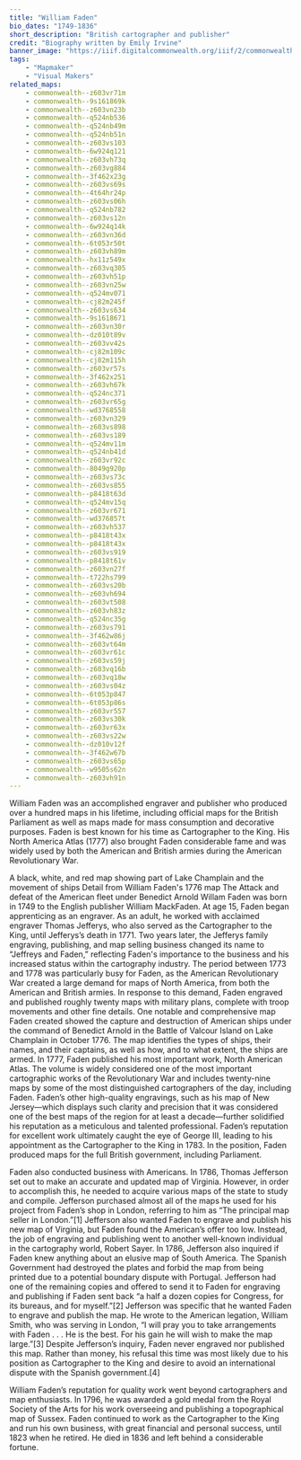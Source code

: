 ```yaml
---
title: "William Faden"
bio_dates: "1749-1836"
short_description: "British cartographer and publisher"
credit: "Biography written by Emily Irvine"
banner_image: "https://iiif.digitalcommonwealth.org/iiif/2/commonwealth:cj82m246q/2154,3799,2134,826/,1200/0/default.jpg"
tags: 
    - "Mapmaker"
    - "Visual Makers"
related_maps:
    - commonwealth--z603vr71m
    - commonwealth--9s161869k
    - commonwealth--z603vn23b
    - commonwealth--q524nb536
    - commonwealth--q524nb49m
    - commonwealth--q524nb51n
    - commonwealth--z603vs103
    - commonwealth--6w924q121
    - commonwealth--z603vh73q
    - commonwealth--z603vg884
    - commonwealth--3f462x23g
    - commonwealth--z603vs69s
    - commonwealth--4t64hr24p
    - commonwealth--z603vs06h
    - commonwealth--q524nb782
    - commonwealth--z603vs12n
    - commonwealth--6w924q14k
    - commonwealth--z603vn36d
    - commonwealth--6t053r50t
    - commonwealth--z603vh89m
    - commonwealth--hx11z549x
    - commonwealth--z603vq305
    - commonwealth--z603vh51p
    - commonwealth--z603vn25w
    - commonwealth--q524mv071
    - commonwealth--cj82m245f
    - commonwealth--z603vs634
    - commonwealth--9s1618671
    - commonwealth--z603vn30r
    - commonwealth--dz010t89v
    - commonwealth--z603vv42s
    - commonwealth--cj82m109c
    - commonwealth--cj82m115h
    - commonwealth--z603vr57s
    - commonwealth--3f462x251
    - commonwealth--z603vh67k
    - commonwealth--q524nc371
    - commonwealth--z603vr65g
    - commonwealth--wd3768558
    - commonwealth--z603vn329
    - commonwealth--z603vs898
    - commonwealth--z603vs189
    - commonwealth--q524mv11m
    - commonwealth--q524nb41d
    - commonwealth--z603vr92c
    - commonwealth--8049g920p
    - commonwealth--z603vs73c
    - commonwealth--z603vs855
    - commonwealth--p8418t63d
    - commonwealth--q524mv15q
    - commonwealth--z603vr671
    - commonwealth--wd376857t
    - commonwealth--z603vh537
    - commonwealth--p8418t43x
    - commonwealth--p8418t43x
    - commonwealth--z603vs919
    - commonwealth--p8418t61v
    - commonwealth--z603vn27f
    - commonwealth--t722hs799
    - commonwealth--z603vs20b
    - commonwealth--z603vh694
    - commonwealth--z603vt508
    - commonwealth--z603vh83z
    - commonwealth--q524nc35g
    - commonwealth--z603vs791
    - commonwealth--3f462w86j
    - commonwealth--z603vt64m
    - commonwealth--z603vr61c
    - commonwealth--z603vs59j
    - commonwealth--z603vq16b
    - commonwealth--z603vq18w
    - commonwealth--z603vs04z
    - commonwealth--6t053p847
    - commonwealth--6t053p86s
    - commonwealth--z603vr557
    - commonwealth--z603vs30k
    - commonwealth--z603vr63x
    - commonwealth--z603vs22w
    - commonwealth--dz010v12f
    - commonwealth--3f462w67b
    - commonwealth--z603vs65p
    - commonwealth--w9505s62n
    - commonwealth--z603vh91n
---
```


William Faden was an accomplished engraver and publisher who produced over a hundred maps in his lifetime, including official maps for the British Parliament as well as maps made for mass consumption and decorative purposes. Faden is best known for his time as Cartographer to the King. His North America Atlas (1777) also brought Faden considerable fame and was widely used by both the American and British armies during the American Revolutionary War.

A black, white, and red map showing part of Lake Champlain and the movement of ships
Detail from William Faden's 1776 map The Attack and defeat of the American fleet under Benedict Arnold
Willam Faden was born in 1749 to the English publisher William MackFaden. At age 15, Faden began apprenticing as an engraver. As an adult, he worked with acclaimed engraver Thomas Jefferys, who also served as the Cartographer to the King, until Jefferys’s death in 1771. Two years later, the Jefferys family engraving, publishing, and map selling business changed its name to “Jeffreys and Faden,” reflecting Faden's importance to the business and his increased status within the cartography industry. The period between 1773 and 1778 was particularly busy for Faden, as the American Revolutionary War created a large demand for maps of North America, from both the American and British armies. In response to this demand, Faden engraved and published roughly twenty maps with military plans, complete with troop movements and other fine details. One notable and comprehensive map Faden created showed the capture and destruction of American ships under the command of Benedict Arnold in the Battle of Valcour Island on Lake Champlain in October 1776. The map identifies the types of ships, their names, and their captains, as well as how, and to what extent, the ships are armed. In 1777, Faden published his most important work, North American Atlas. The volume is widely considered one of the most important cartographic works of the Revolutionary War and includes twenty-nine maps by some of the most distinguished cartographers of the day, including Faden. Faden’s other high-quality engravings, such as his map of New Jersey—which displays such clarity and precision that it was considered one of the best maps of the region for at least a decade—further solidified his reputation as a meticulous and talented professional. Faden’s reputation for excellent work ultimately caught the eye of George III, leading to his appointment as the Cartographer to the King in 1783. In the position, Faden produced maps for the full British government, including Parliament.

Faden also conducted business with Americans. In 1786, Thomas Jefferson set out to make an accurate and updated map of Virginia. However, in order to accomplish this, he needed to acquire various maps of the state to study and compile. Jefferson purchased almost all of the maps he used for his project from Faden’s shop in London, referring to him as “The principal map seller in London.”[1] Jefferson also wanted Faden to engrave and publish his new map of Virginia, but Faden found the American’s offer too low. Instead, the job of engraving and publishing went to another well-known individual in the cartography world, Robert Sayer. In 1786, Jefferson also inquired if Faden knew anything about an elusive map of South America. The Spanish Government had destroyed the plates and forbid the map from being printed due to a potential boundary dispute with Portugal. Jefferson had one of the remaining copies and offered to send it to Faden for engraving and publishing if Faden sent back “a half a dozen copies for Congress, for its bureaus, and for myself.”[2] Jefferson was specific that he wanted Faden to engrave and publish the map. He wrote to the American legation, William Smith, who was serving in London, “I will pray you to take arrangements with Faden . . . He is the best. For his gain he will wish to make the map large.”[3] Despite Jefferson’s inquiry, Faden never engraved nor published this map. Rather than money, his refusal this time was most likely due to his position as Cartographer to the King and desire to avoid an international dispute with the Spanish government.[4]

William Faden’s reputation for quality work went beyond cartographers and map enthusiasts. In 1796, he was awarded a gold medal from the Royal Society of the Arts for his work overseeing and publishing a topographical map of Sussex. Faden continued to work as the Cartographer to the King and run his own business, with great financial and personal success, until 1823 when he retired. He died in 1836 and left behind a considerable fortune.